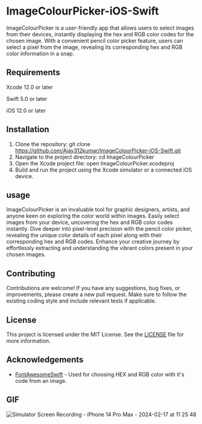 # ImageColourPicker-iOS-Swift

ImageColourPicker is a user-friendly app that allows users to select images from their devices, instantly displaying the hex and RGB color codes for the chosen image. With a convenient pencil color picker feature, users can select a pixel from the image, revealing its corresponding hex and RGB color information in a snap.

## Requirements
Xcode 12.0 or later

Swift 5.0 or later

iOS 12.0 or later


## Installation

1. Clone the repository:
git clone https://github.com/Ajay312kumar/ImageColourPicker-iOS-Swift.git
2. Navigate to the project directory:
cd ImageColourPicker
3. Open the Xcode project file:
open ImageColourPicker.xcodeproj
4. Build and run the project using the Xcode simulator or a connected iOS device.

## usage
ImageColourPicker is an invaluable tool for graphic designers, artists, and anyone keen on exploring the color world within images. Easily select images from your device, uncovering the hex and RGB color codes instantly. Dive deeper into pixel-level precision with the pencil color picker, revealing the unique color details of each pixel along with their corresponding hex and RGB codes. Enhance your creative journey by effortlessly extracting and understanding the vibrant colors present in your chosen images.

## Contributing

Contributions are welcome! If you have any suggestions, bug fixes, or improvements, please create a new pull request. Make sure to follow the existing coding style and include relevant tests if applicable.

## License

This project is licensed under the MIT License. See the [LICENSE](LICENSE) file for more information.

## Acknowledgements

- [FontAwesomeSwift](https://github.com/thii/FontAwesome.swift) - Used for choosing HEX and RGB color with it's code from an image.


## GIF
![Simulator Screen Recording - iPhone 14 Pro Max - 2024-02-17 at 11 25 48](https://github.com/Ajay312kumar/ImageColourPicker-iOS-Swift/assets/99198303/472c7180-fe61-4ece-a706-f8d1f7591e30)
